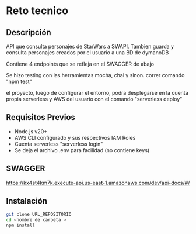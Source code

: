 # Reto tecnico

## Descripción

API que consulta personajes de StarWars a SWAPI. Tambien guarda y consulta personajes creados por el usuario
a una BD de dymanoDB

Contiene 4 endpoints que se refleja en el SWAGGER de abajo

Se hizo testing con las herramientas mocha, chai y sinon. correr comando "npm test"

el proyecto, luego de configurar el entorno, podra desplegarse en la cuenta propia serverless y AWS del usuario con el comando "serverless deploy"

## Requisitos Previos

- Node.js v20+
- AWS CLI configurado y sus respectivos IAM Roles
- Cuenta serverless "serverless login"
- Se deja el archivo .env para facilidad (no contiene keys)

## SWAGGER

https://kx4st4km7k.execute-api.us-east-1.amazonaws.com/dev/api-docs/#/

## Instalación

```bash
git clone URL_REPOSITORIO
cd <nombre de carpeta >
npm install


```
